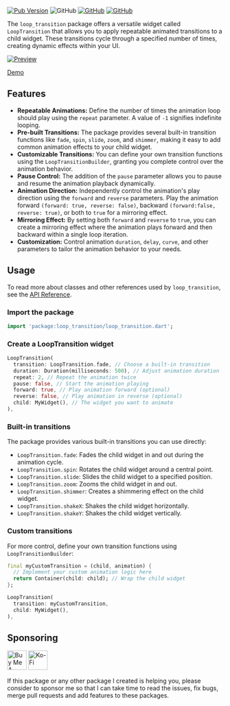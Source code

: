 [![Pub Version](https://img.shields.io/pub/v/loop_transition)](https://pub.dev/packages/loop_transition) ![GitHub](https://img.shields.io/github/license/davigmacode/flutter_loop_transition) [![GitHub](https://badgen.net/badge/icon/buymeacoffee?icon=buymeacoffee&color=yellow&label)](https://www.buymeacoffee.com/davigmacode) [![GitHub](https://badgen.net/badge/icon/ko-fi?icon=kofi&color=red&label)](https://ko-fi.com/davigmacode)

The `loop_transition` package offers a versatile widget called `LoopTransition` that allows you to apply repeatable animated transitions to a child widget. These transitions cycle through a specified number of times, creating dynamic effects within your UI.

[![Preview](https://github.com/davigmacode/flutter_loop_transition/raw/main/media/preview.gif)](https://davigmacode.github.io/flutter_loop_transition)

[Demo](https://davigmacode.github.io/flutter_loop_transition)

## Features

* **Repeatable Animations:** Define the number of times the animation loop should play using the `repeat` parameter. A value of `-1` signifies indefinite looping.
* **Pre-built Transitions:** The package provides several built-in transition functions like `fade`, `spin`, `slide`, `zoom`, and `shimmer`, making it easy to add common animation effects to your child widget.
* **Customizable Transitions:** You can define your own transition functions using the `LoopTransitionBuilder`, granting you complete control over the animation behavior.
* **Pause Control:** The addition of the `pause` parameter allows you to pause and resume the animation playback dynamically.
* **Animation Direction:** Independently control the animation's play direction using the `forward` and `reverse` parameters. Play the animation forward `(forward: true, reverse: false)`, backward `(forward:false, reverse: true)`, or both to `true` for a mirroring effect.
* **Mirroring Effect:** By setting both `forward` and `reverse` to `true`, you can create a mirroring effect where the animation plays forward and then backward within a single loop iteration.
* **Customization:** Control animation `duration`, `delay`, `curve`, and other parameters to tailor the animation behavior to your needs.

## Usage

To read more about classes and other references used by `loop_transition`, see the [API Reference](https://pub.dev/documentation/loop_transition/latest/).

### Import the package
```dart
import 'package:loop_transition/loop_transition.dart';
```

### Create a LoopTransition widget
```dart
LoopTransition(
  transition: LoopTransition.fade, // Choose a built-in transition
  duration: Duration(milliseconds: 500), // Adjust animation duration
  repeat: 2, // Repeat the animation twice
  pause: false, // Start the animation playing
  forward: true, // Play animation forward (optional)
  reverse: false, // Play animation in reverse (optional)
  child: MyWidget(), // The widget you want to animate
),
```

### Built-in transitions
The package provides various built-in transitions you can use directly:

* `LoopTransition.fade`: Fades the child widget in and out during the animation cycle.
* `LoopTransition.spin`: Rotates the child widget around a central point.
* `LoopTransition.slide`: Slides the child widget to a specified position.
* `LoopTransition.zoom`: Zooms the child widget in and out.
* `LoopTransition.shimmer`: Creates a shimmering effect on the child widget.
* `LoopTransition.shakeX`: Shakes the child widget horizontally.
* `LoopTransition.shakeY`: Shakes the child widget vertically.

### Custom transitions
For more control, define your own transition functions using `LoopTransitionBuilder`:

```dart
final myCustomTransition = (child, animation) {
  // Implement your custom animation logic here
  return Container(child: child); // Wrap the child widget
};

LoopTransition(
  transition: myCustomTransition,
  child: MyWidget(),
),
```

## Sponsoring

<a href="https://www.buymeacoffee.com/davigmacode" target="_blank"><img src="https://cdn.buymeacoffee.com/buttons/v2/default-yellow.png" alt="Buy Me A Coffee" height="45"></a>
<a href="https://ko-fi.com/davigmacode" target="_blank"><img src="https://storage.ko-fi.com/cdn/brandasset/kofi_s_tag_white.png" alt="Ko-Fi" height="45"></a>

If this package or any other package I created is helping you, please consider to sponsor me so that I can take time to read the issues, fix bugs, merge pull requests and add features to these packages.